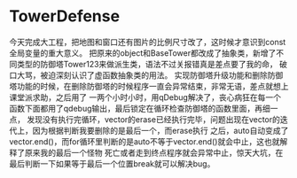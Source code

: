 # TowerDefense
今天完成大工程，把地图和窗口还有图片的比例尺寸改了，这时候才意识到const全局变量的重大意义。
把原来的object和BaseTower都改成了抽象类，新增了不同类型的防御塔Tower123来做派生类，语法不过关报错真是差点要了我的命，
破口大骂，被迫深刻认识了虚函数抽象类的用法。
实现防御塔升级功能和删除防御塔功能的时候，在删除防御塔的时候程序一直会异常结束，非常无语，差点就想上课堂派求助，之后用了
一两个小时小时，用qDebug解决了，丧心病狂在每一个函数下面都用了qdebug输出，最后锁定在循环检查防御塔的函数里面，再细一点，
发现没有执行完循环，vector的erase已经执行完毕，问题出现在vector的迭代上，因为根据判断我要删除的是最后一个，而erase执行
之后，auto自动变成了vector.end()，而for循环里判断的是auto不等于vector.end()就会中止，这也就解释了原来我的最后一个怪物
死亡或者走到终点程序就会异常中止，惊天大坑，在最后判断一下如果等于最后一个位置break就可以解决bug。
